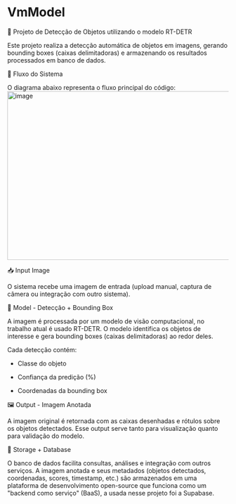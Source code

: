 # VmModel

📌 Projeto de Detecção de Objetos utilizando o modelo RT-DETR

Este projeto realiza a detecção automática de objetos em imagens, gerando bounding boxes (caixas delimitadoras) e armazenando os resultados processados em banco de dados.

🚀 Fluxo do Sistema

O diagrama abaixo representa o fluxo principal do código:
<img width="617" height="384" alt="image" src="https://github.com/user-attachments/assets/cb03e69f-c491-4777-a6d6-1c459835183e" />

📥 Input Image

O sistema recebe uma imagem de entrada (upload manual, captura de câmera ou integração com outro sistema).

🤖 Model - Detecção + Bounding Box

A imagem é processada por um modelo de visão computacional, no trabalho atual é usado RT-DETR. O modelo identifica os objetos de interesse 
e gera bounding boxes (caixas delimitadoras) ao redor deles.

Cada detecção contém:

- Classe do objeto

- Confiança da predição (%)

- Coordenadas da bounding box

🖼️ Output - Imagem Anotada

A imagem original é retornada com as caixas desenhadas e rótulos sobre os objetos detectados. Esse output serve tanto para visualização quanto para validação do modelo.

💾 Storage + Database

O banco de dados facilita consultas, análises e integração com outros serviços. A imagem anotada e seus metadados (objetos detectados, coordenadas, scores, timestamp, etc.) são armazenados em uma plataforma de desenvolvimento open-source que funciona como um "backend como serviço" (BaaS), a usada nesse projeto foi a Supabase.
